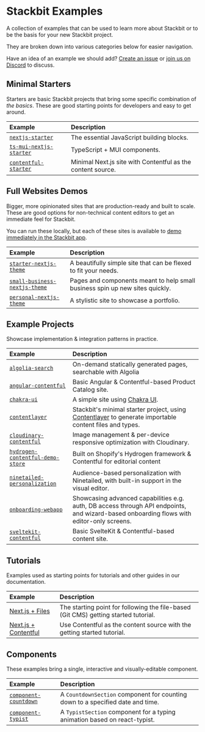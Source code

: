 # Stackbit Examples

A collection of examples that can be used to learn more about Stackbit or to be the basis for your new Stackbit project.

They are broken down into various categories below for easier navigation.

Have an idea of an example we should add? [Create an issue](https://github.com/stackbit-themes/stackbit-examples/issues/new) or [join us on Discord](https://discord.gg/HUNhjVkznH) to discuss.

## Minimal Starters

Starters are basic Stackbit projects that bring some specific combination of _the basics_. These are good starting points for developers and easy to get around.

| Example                                                                             | Description                                                 |
| :---------------------------------------------------------------------------------- | :---------------------------------------------------------- |
| [`nextjs-starter`](https://github.com/stackbit-themes/nextjs-starter)               | The essential JavaScript building blocks.                   |
| [`ts-mui-nextjs-starter`](https://github.com/stackbit-themes/ts-mui-nextjs-starter) | TypeScript + MUI components.                                |
| [`contentful-starter`](https://github.com/stackbit-themes/contentful-starter)       | Minimal Next.js site with Contentful as the content source. |

## Full Websites Demos

Bigger, more opinionated sites that are production-ready and built to scale. These are good options for non-technical content editors to get an immediate feel for Stackbit.

You can run these locally, but each of these sites is available to [demo immediately in the Stackbit app](https://jamstack.new/).

| Example                                                                                         | Description                                                                  |
| :---------------------------------------------------------------------------------------------- | :--------------------------------------------------------------------------- |
| [`starter-nextjs-theme`](https://github.com/stackbit-themes/starter-nextjs-theme)               | A beautifully simple site that can be flexed to fit your needs.              |
| [`small-business-nextjs-theme`](https://github.com/stackbit-themes/small-business-nextjs-theme) | Pages and components meant to help small business spin up new sites quickly. |
| [`personal-nextjs-theme`](https://github.com/stackbit-themes/personal-nextjs-theme)             | A stylistic site to showcase a portfolio.                                    |

## Example Projects

Showcase implementation & integration patterns in practice.

| Example                                                                                                                           | Description                                                                                                                              |
| :-------------------------------------------------------------------------------------------------------------------------------- | :--------------------------------------------------------------------------------------------------------------------------------------- |
| [`algolia-search`](https://github.com/stackbit-themes/stackbit-examples/tree/main/algolia-search)                                 | On-demand statically generated pages, searchable with Algolia                                                                            |
| [`angular-contentful`](https://github.com/stackbit-themes/stackbit-examples/tree/main/angular-contentful)                         | Basic Angular & Contentful-based Product Catalog site.                                                                                   |
| [`chakra-ui`](https://github.com/stackbit-themes/stackbit-examples/tree/main/chakra-ui)                                           | A simple site using [Chakra UI](https://chakra-ui.com/).                                                                                 |
| [`contentlayer`](https://github.com/stackbit-themes/stackbit-examples/tree/main/contentlayer)                                     | Stackbit's minimal starter project, using [Contentlayer](https://www.contentlayer.dev/) to generate importable content files and types.  |
| [`cloudinary-contentful`](https://github.com/stackbit-themes/stackbit-examples/tree/main/cloudinary-contentful)                   | Image management & per-device responsive optimization with Cloudinary.                                                                   |
| [`hydrogen-contentful-demo-store`](https://github.com/stackbit-themes/stackbit-examples/tree/main/hydrogen-contentful-demo-store) | Built on Shopify's Hydrogen framework & Contentful for editorial content                                                                 |
| [`ninetailed-personalization`](https://github.com/stackbit-themes/stackbit-examples/tree/main/ninetailed-personalization)         | Audience-based personalization with Ninetailed, with built-in support in the visual editor.                                              |
| [`onboarding-webapp`](https://github.com/stackbit-themes/stackbit-examples/tree/main/onboarding-webapp)                           | Showcasing advanced capabilities e.g. auth, DB access through API endpoints, and wizard-based onboarding flows with editor-only screens. |
| [`sveltekit-contentful`](https://github.com/stackbit-themes/stackbit-examples/tree/main/sveltekit-contentful)                     | Basic SvelteKit & Contentful-based content site.                                                                                         |

## Tutorials

Examples used as starting points for tutorials and other guides in our documentation.

| Example                                                                                                           | Description                                                                         |
| :---------------------------------------------------------------------------------------------------------------- | :---------------------------------------------------------------------------------- |
| [Next.js + Files](https://github.com/stackbit-themes/stackbit-examples/tree/main/tutorial-nextjs-files)           | The starting point for following the file-based (Git CMS) getting started tutorial. |
| [Next.js + Contentful](https://github.com/stackbit-themes/stackbit-examples/tree/main/tutorial-nextjs-contentful) | Use Contentful as the content source with the getting started tutorial.             |

## Components

These examples bring a single, interactive and visually-editable component.

| Example                                                                                                     | Description                                                                    |
| :---------------------------------------------------------------------------------------------------------- | :----------------------------------------------------------------------------- |
| [`component-countdown`](https://github.com/stackbit-themes/stackbit-examples/tree/main/component-countdown) | A `CountdownSection` component for counting down to a specified date and time. |
| [`component-typist`](https://github.com/stackbit-themes/stackbit-examples/tree/main/component-typist)       | A `TypistSection` component for a typing animation based on react-typist.      |
